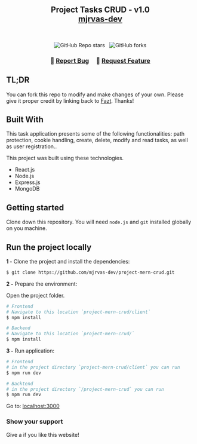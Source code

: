 <h2 align="center">
  Project Tasks CRUD - v1.0<br/>
  <a href="https://github.com/mjrvas-dev" target="_blank">mjrvas-dev</a>
</h2>

<br/>

<center>
  
  ![GitHub Repo stars](https://img.shields.io/github/stars/mjrvas-dev/project-mern-crud?color=red&logo=github&style=for-the-badge) &nbsp;
  ![GitHub forks](https://img.shields.io/github/forks/mjrvas-dev/project-mern-crud?color=red&logo=github&style=for-the-badge)
  
</center>

<h3 align="center">
    🔹
    <a href="https://github.com/mjrvas-dev/project-mern-crud/issues">Report Bug</a> &nbsp; &nbsp;
    🔹
    <a href="https://github.com/mjrvas-dev/project-mern-crud/issues">Request Feature</a>
</h3>

## TL;DR

You can fork this repo to modify and make changes of your own. Please give it proper credit by linking back to [Fazt](https://github.com/fazt/mern-crud-auth). Thanks!

## Built With

This task application presents some of the following functionalities: path protection, cookie handling, create, delete, modify and read tasks, as well as user registration..<br/>

This project was built using these technologies.

- React.js
- Node.js
- Express.js
- MongoDB

## Getting started

Clone down this repository. You will need `node.js` and `git` installed globally on you machine.

## Run the project locally

**1 -** Clone the project and install the dependencies:

```sh
$ git clone https://github.com/mjrvas-dev/project-mern-crud.git
```
**2 -** Prepare the environment:

Open the project folder.
```sh
# Frontend 
# Navigate to this location `project-mern-crud/client`
$ npm install

# Backend
# Navigate to this location `project-mern-crud/`
$ npm install
```
**3 -** Run application:

```sh
# Frontend
# in the project directory `project-mern-crud/client` you can run
$ npm run dev

# Backtend
# in the project directory `/project-mern-crud` you can run
$ npm run dev 
```

Go to: [localhost:3000](http://localhost:3000/)

### Show your support

Give a if you like this website!





